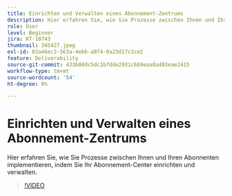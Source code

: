 ```yaml
---
title: Einrichten und Verwalten eines Abonnement-Zentrums
description: Hier erfahren Sie, wie Sie Prozesse zwischen Ihnen und Ihren Abonnenten implementieren, indem Sie Ihr Abonnement-Center einrichten und verwalten.
role: User
level: Beginner
jira: KT-10743
thumbnail: 345427.jpeg
exl-id: 03a46ec2-563a-4ebb-a8f4-0a23d17c2ce2
feature: Deliverability
source-git-commit: 433b00dc5dc1b7dde2931c6b9eaa8a403eae2415
workflow-type: tm+mt
source-wordcount: '54'
ht-degree: 0%

---
```


# Einrichten und Verwalten eines Abonnement-Zentrums

Hier erfahren Sie, wie Sie Prozesse zwischen Ihnen und Ihren Abonnenten implementieren, indem Sie Ihr Abonnement-Center einrichten und verwalten.

>[!VIDEO](https://video.tv.adobe.com/v/345427/?quality=12&learn=on)
